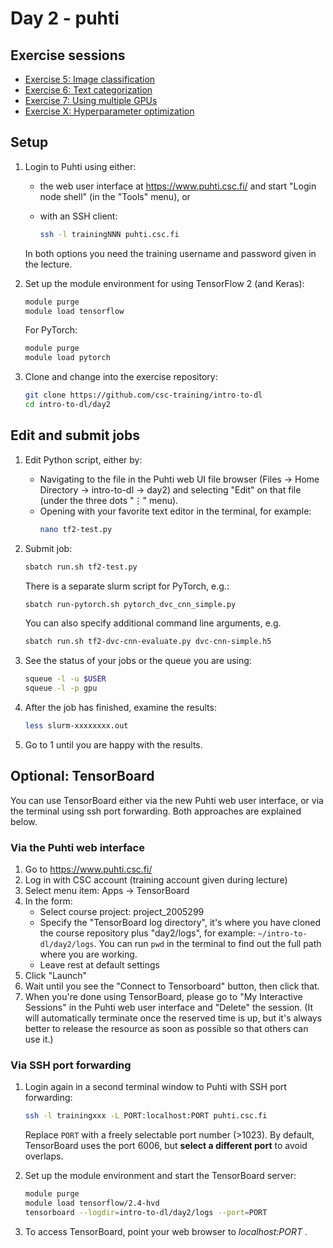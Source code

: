 # Day 2 - puhti

## Exercise sessions

* [Exercise 5: Image classification](Exercise_5.md)
* [Exercise 6: Text categorization](Exercise_6.md)
* [Exercise 7: Using multiple GPUs](Exercise_7.md)
* [Exercise X: Hyperparameter optimization](Exercise_X.md)

## Setup

1. Login to Puhti using either:
   - the web user interface at <https://www.puhti.csc.fi/> and start "Login node shell" (in the "Tools" menu), or
   - with an SSH client:
 
     ```bash
     ssh -l trainingNNN puhti.csc.fi
     ```
   In both options you need the training username and password given in the lecture.
        
2. Set up the module environment for using TensorFlow 2 (and Keras):

   ```bash
   module purge
   module load tensorflow
   ```

   For PyTorch:
   
   ```bash
   module purge
   module load pytorch
   ```
   
3. Clone and change into the exercise repository:

   ```bash
   git clone https://github.com/csc-training/intro-to-dl
   cd intro-to-dl/day2
   ```

## Edit and submit jobs

1. Edit Python script, either by:
   - Navigating to the file in the Puhti web UI file browser (Files → Home Directory → intro-to-dl → day2) and selecting "Edit" on that file (under the three dots "⋮" menu).
   - Opening with your favorite text editor in the terminal, for example:
     ```bash
     nano tf2-test.py
     ```

2. Submit job:

   ```bash
   sbatch run.sh tf2-test.py
   ```

   There is a separate slurm script for PyTorch, e.g.:
   
   ```bash
   sbatch run-pytorch.sh pytorch_dvc_cnn_simple.py
   ```

   You can also specify additional command line arguments, e.g.

   ```bash
   sbatch run.sh tf2-dvc-cnn-evaluate.py dvc-cnn-simple.h5
   ```

3. See the status of your jobs or the queue you are using:

   ```bash
   squeue -l -u $USER
   squeue -l -p gpu
   ```

4. After the job has finished, examine the results:

   ```bash
   less slurm-xxxxxxxx.out
   ```

5. Go to 1 until you are happy with the results.

## Optional: TensorBoard

You can use TensorBoard either via the new Puhti web user interface, or via the terminal using ssh port forwarding. Both approaches are explained below.

### Via the Puhti web interface

1. Go to <https://www.puhti.csc.fi/>
2. Log in with CSC account (training account given during lecture)
3. Select menu item: Apps → TensorBoard
4. In the form:
   - Select course project: project_2005299
   - Specify the "TensorBoard log directory", it's where you have cloned the course repository plus "day2/logs", for example:
  `~/intro-to-dl/day2/logs`. You can run `pwd` in the terminal to find out the full path where you are working.
   - Leave rest at default settings
6. Click "Launch"
7. Wait until you see the "Connect to Tensorboard" button, then click that.
8. When you're done using TensorBoard, please go to "My Interactive Sessions" in the Puhti web user interface and "Delete" the session. (It will automatically terminate once the reserved time is up, but it's always better to release the resource as soon as possible so that others can use it.)

### Via SSH port forwarding

1. Login again in a second terminal window to Puhti with SSH port forwarding:

   ```bash
   ssh -l trainingxxx -L PORT:localhost:PORT puhti.csc.fi
   ```
        
   Replace `PORT` with a freely selectable port number (>1023). By default, TensorBoard uses the port 6006, but **select a different port** to avoid overlaps. 

2. Set up the module environment and start the TensorBoard server:

   ```bash
   module purge
   module load tensorflow/2.4-hvd
   tensorboard --logdir=intro-to-dl/day2/logs --port=PORT
   ```

3. To access TensorBoard, point your web browser to *localhost:PORT* .
